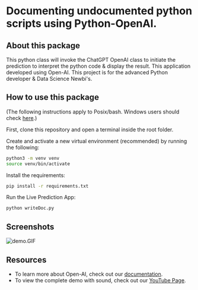 # Documenting undocumented python scripts using Python-OpenAI.

## About this package

This python class will invoke the ChatGPT OpenAI class to initiate the prediction to interpret the python code & display the result. This application developed using Open-AI. This project is for the advanced Python developer & Data Science Newbi's.


## How to use this package

(The following instructions apply to Posix/bash. Windows users should check
[here](https://docs.python.org/3/library/venv.html).)

First, clone this repository and open a terminal inside the root folder.

Create and activate a new virtual environment (recommended) by running
the following:

```bash
python3 -m venv venv
source venv/bin/activate
```

Install the requirements:

```bash
pip install -r requirements.txt
```

Run the Live Prediction App:

```bash
python writeDoc.py
```

## Screenshots

![demo.GIF](demo.GIF)

## Resources

- To learn more about Open-AI, check out our [documentation](https://beta.openai.com/docs/introduction).
- To view the complete demo with sound, check out our [YouTube Page](https://youtu.be/uY4wPQUlCfg).
